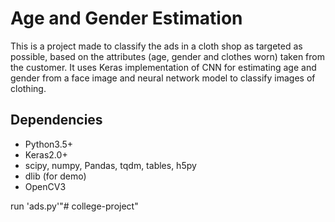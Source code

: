 # Age and Gender Estimation
This is a project made to classify the ads in a cloth shop as targeted as possible, based on the attributes (age, gender and clothes worn) taken from the customer.
It uses Keras implementation of CNN for estimating age and gender from a face image and neural network model to classify images of clothing.


## Dependencies
- Python3.5+
- Keras2.0+
- scipy, numpy, Pandas, tqdm, tables, h5py
- dlib (for demo)
- OpenCV3



run 'ads.py'"# college-project" 

